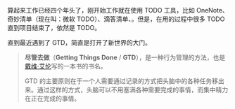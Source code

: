 算起来工作已经四个年头了，刚开始工作就在使用 TODO 工具，比如 OneNote、奇妙清单（现在叫：微软 TODO）、滴答清单、。但是，在用的过程中很多 TODO 直到项目结束了，依然是 TODO。

直到最近遇到了 GTD，简直是打开了新世界的大门。

> **尽管去做**（**Getting Things Done** / **GTD**），是一种行为管理的方法，也是[戴维·艾伦](https://zh.wikipedia.org/w/index.php?title=戴维·艾伦&action=edit&redlink=1)写的一本书的书名。
>
> GTD 的主要原则在于一个人需要通过记录的方式把头脑中的各种任务移出来。通过这样的方式，头脑可以不用塞满各种需要完成的事情，而集中精力在正在完成的事情。

